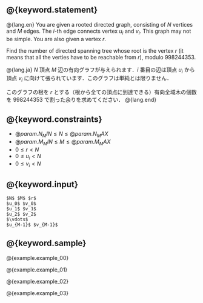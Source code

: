 ## @{keyword.statement}

@{lang.en}
You are given a rooted directed graph, consisting of $N$ vertices and $M$ edges. The $i$-th edge connects vertex $u_i$ and $v_i$. This graph may not be simple.
You are also given a vertex $r$. 

Find the number of directed spanning tree whose root is the vertex $r$ (it means that all the verties have to be reachable from $r$), modulo $998244353$. 

@{lang.ja}
$N$ 頂点 $M$ 辺の有向グラフが与えられます．$i$ 番目の辺は頂点 $u_i$ から頂点 $v_i$ に向けて張られています．このグラフは単純とは限りません．

このグラフの根を $r$ とする（根から全ての頂点に到達できる）有向全域木の個数を $998244353$ で割った余りを求めてください．
@{lang.end}

## @{keyword.constraints}

- $@{param.N_MIN} \leq N \leq @{param.N_MAX}$
- $@{param.M_MIN} \leq M \leq @{param.M_MAX}$
- $0 \leq r \lt N$
- $0 \leq u_i \lt N$
- $0 \leq v_i \lt N$


## @{keyword.input}

```
$N$ $M$ $r$
$u_0$ $v_0$
$u_1$ $v_1$
$u_2$ $v_2$
$\vdots$
$u_{M-1}$ $v_{M-1}$
```

## @{keyword.sample}

@{example.example_00}

@{example.example_01}

@{example.example_02}

@{example.example_03}
